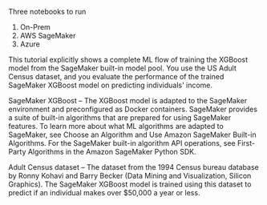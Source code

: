 Three notebooks to run
1. On-Prem
2. AWS SageMaker
3. Azure 

This tutorial explicitly shows a complete ML flow of training the XGBoost model from the SageMaker built-in model pool. You use the US Adult Census dataset, and you evaluate the performance of the trained SageMaker XGBoost model on predicting individuals' income.

SageMaker XGBoost – The XGBoost model is adapted to the SageMaker environment and preconfigured as Docker containers. SageMaker provides a suite of built-in algorithms that are prepared for using SageMaker features. To learn more about what ML algorithms are adapted to SageMaker, see Choose an Algorithm and Use Amazon SageMaker Built-in Algorithms. For the SageMaker built-in algorithm API operations, see First-Party Algorithms in the Amazon SageMaker Python SDK.

Adult Census dataset – The dataset from the 1994 Census bureau database by Ronny Kohavi and Barry Becker (Data Mining and Visualization, Silicon Graphics). The SageMaker XGBoost model is trained using this dataset to predict if an individual makes over $50,000 a year or less.
